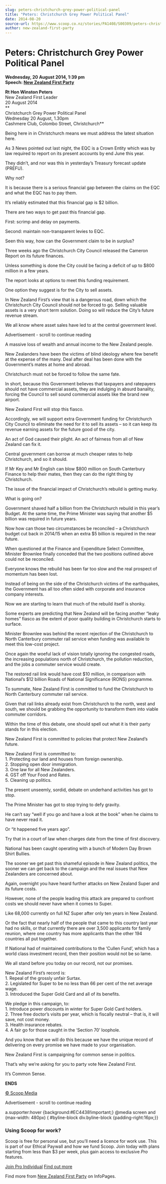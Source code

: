 ```yaml
---
slug: peters-christchurch-grey-power-political-panel
title: "Peters: Christchurch Grey Power Political Panel"
date: 2014-08-20
source-url: https://www.scoop.co.nz/stories/PA1408/S00309/peters-christchurch-grey-power-political-panel.htm
author: new-zealand-first-party
---
```

Peters: Christchurch Grey Power Political Panel
===============================================

**Wednesday, 20 August 2014, 1:39 pm**  
**Speech: [New Zealand First Party](https://info.scoop.co.nz/New_Zealand_First_Party)**

**Rt Hon Winston Peters**  
New Zealand First Leader  
20 August 2014  
**  
Christchurch Grey Power Political Panel  
Wednesday 20 August, 1.30pm  
Cashmere Club, Colombo Street, Christchurch**

Being here in in Christchurch means we must address the latest situation here.

As 3 News pointed out last night, the EQC is a Crown Entity which was by law required to report on its present accounts by end June this year.

They didn’t, and nor was this in yesterday’s Treasury forecast update (PREFU).

Why not?

It is because there is a serious financial gap between the claims on the EQC and what the EQC has to pay them.

It’s reliably estimated that this financial gap is $2 billion.

There are two ways to get past this financial gap.

First: scrimp and delay on payments.

Second: maintain non-transparent levies to EQC.

Seen this way, how can the Government claim to be in surplus?

Three weeks ago the Christchurch City Council released the Cameron Report on its future finances.

Unless something is done the City could be facing a deficit of up to $800 million in a few years.

The report looks at options to meet this funding requirement.

One option they suggest is for the City to sell assets.

In New Zealand First’s view that is a dangerous road, down which the Christchurch City Council should not be forced to go. Selling valuable assets is a very short term solution. Doing so will reduce the City’s future revenue stream.

We all know where asset sales have led to at the central government level.

Advertisement - scroll to continue reading





A massive loss of wealth and annual income to the New Zealand people.

New Zealanders have been the victims of blind ideology where few benefit at the expense of the many. Deal after deal has been done with the Government’s mates at home and abroad.

Christchurch must not be forced to follow the same fate.

In short, because this Government believes that taxpayers and ratepayers should not have commercial assets, they are indulging in absurd banality, forcing the Council to sell sound commercial assets like the brand new airport.

New Zealand First will stop this fiasco.

Accordingly, we will support extra Government funding for Christchurch City Council to eliminate the need for it to sell its assets – so it can keep its revenue earning assets for the future good of the city.

An act of God caused their plight. An act of fairness from all of New Zealand can fix it.

Central government can borrow at much cheaper rates to help Christchurch, and so it should.

If Mr Key and Mr English can blow $800 million on South Canterbury Finance to help their mates, then they can do the right thing by Christchurch.

The issue of the financial impact of Christchurch’s rebuild is getting murky.

What is going on?

Government shaved half a billion from the Christchurch rebuild in this year’s Budget. At the same time, the Prime Minister was saying that another $5 billion was required in future years.

Now how can those two circumstances be reconciled – a Christchurch budget cut back in 2014/15 when an extra $5 billion is required in the near future.

When questioned at the Finance and Expenditure Select Committee, Minister Brownlee finally conceded that the two positions outlined above could not be reconciled.

Everyone knows the rebuild has been far too slow and the real prospect of momentum has been lost.

Instead of being on the side of the Christchurch victims of the earthquakes, the Government has all too often sided with corporate and insurance company interests.

Now we are starting to learn that much of the rebuild itself is shonky.

Some experts are predicting that New Zealand will be facing another “leaky homes” fiasco as the extent of poor quality building in Christchurch starts to surface.

Minister Brownlee was behind the recent rejection of the Christchurch to North Canterbury commuter rail service when funding was available to meet this low-cost project.

Once again the woeful lack of vision totally ignoring the congested roads, the increasing populations north of Christchurch, the pollution reduction, and the jobs a commuter service would create.

The restored rail link would have cost $10 million, in comparison with National’s $12 billion Roads of National Significance (RONS) programme.

To summate, New Zealand First is committed to fund the Christchurch to North Canterbury commuter rail service.

Given that rail links already exist from Christchurch to the north, west and south, we should be grabbing the opportunity to transform them into viable commuter corridors.

Within the time of this debate, one should spell out what it is their party stands for in this election.

New Zealand First is committed to policies that protect New Zealand’s future.

New Zealand First is committed to:  
1\. Protecting our land and houses from foreign ownership.  
2\. Stopping open door immigration.  
3\. One law for all New Zealanders.  
4\. GST off Your Food and Rates.  
5\. Cleaning up politics.

The present unseemly, sordid, debate on underhand activities has got to stop.

The Prime Minister has got to stop trying to defy gravity.

He can’t say “well if you go and have a look at the book” when he claims to have never read it.

Or “it happened five years ago”.

Try that in a court of law when charges date from the time of first discovery.

National has been caught operating with a bunch of Modern Day Brown Shirt Bullies.

The sooner we get past this shameful episode in New Zealand politics, the sooner we can get back to the campaign and the real issues that New Zealanders are concerned about.

Again, overnight you have heard further attacks on New Zealand Super and its future costs.

However, none of the people leading this attack are prepared to confront costs we should never have when it comes to Super.

Like 68,000 currently on full NZ Super after only ten years in New Zealand.

Or the fact that nearly half of the people that came to this country last year had no skills, or that currently there are over 3,500 applicants for family reunion, where one country has more applicants than the other 194 countries all put together.

If National had of maintained contributions to the ‘Cullen Fund’, which has a world class investment record, then their position would not be so lame.

We all stand before you today on our record, not our promises.

New Zealand First’s record is:  
1\. Repeal of the grossly unfair Surtax.  
2\. Legislated for Super to be no less than 66 per cent of the net average wage.  
3\. Introduced the Super Gold Card and all of its benefits.

We pledge in this campaign, to:  
1\. Introduce power discounts in winter for Super Gold Card holders.  
2\. Three free doctor’s visits per year, which is fiscally neutral – that is, it will save, not cost money.  
3\. Health insurance rebates.  
4\. A fair go for those caught in the ‘Section 70’ loophole.

And you know that we will do this because we have the unique record of delivering on every promise we have made to your organisation.

New Zealand First is campaigning for common sense in politics.

That’s why we’re asking for you to party vote New Zealand First.

It’s Common Sense.

**ENDS**

  

[© Scoop Media](http://www.scoop.co.nz/about/terms.html)  

Advertisement - scroll to continue reading



a.supporter:hover {background:#EC4438!important;} @media screen and (max-width: 480px) { #byline-block div.byline-block {padding-right:16px;}}

### Using Scoop for work?

Scoop is free for personal use, but you’ll need a licence for work use. This is part of our Ethical Paywall and how we fund Scoop. Join today with plans starting from less than $3 per week, plus gain access to exclusive _Pro_ features.  
  
[Join Pro Individual](https://pro.scoop.co.nz/Individual/?from=ProIn24) [Find out more](https://pro.scoop.co.nz/using-scoop-for-work/?from=ProIn24)

Find more from [New Zealand First Party](https://info.scoop.co.nz/New_Zealand_First_Party) on InfoPages.